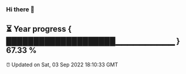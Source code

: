 ### Hi there 👋
⏳ Year progress { ████████████████████▁▁▁▁▁▁▁▁▁▁ } 67.33 %
---
⏰ Updated on Sat, 03 Sep 2022 18:10:33 GMT

